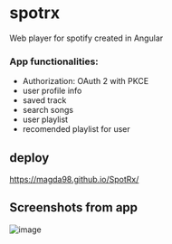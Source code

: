 # spotrx

Web player for spotify created in Angular

### App functionalities:
- Authorization: OAuth 2 with PKCE
- user profile info
- saved track
- search songs
- user playlist
- recomended playlist for user


## deploy

https://magda98.github.io/SpotRx/

## Screenshots from app

![image](https://user-images.githubusercontent.com/33430525/198701372-233a8a56-3faf-436f-8f62-6c676d06a14d.png)


